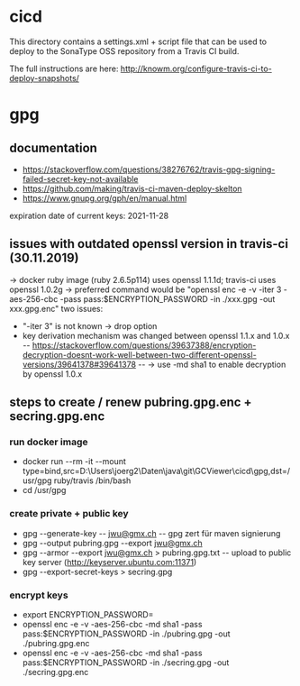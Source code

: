 # cicd
This directory contains a settings.xml + script file that can be used to 
deploy to the SonaType OSS repository from a Travis CI build.

The full instructions are here:
http://knowm.org/configure-travis-ci-to-deploy-snapshots/

# gpg
## documentation 
- https://stackoverflow.com/questions/38276762/travis-gpg-signing-failed-secret-key-not-available
- https://github.com/making/travis-ci-maven-deploy-skelton
- https://www.gnupg.org/gph/en/manual.html

expiration date of current keys: 2021-11-28

## issues with outdated openssl version in travis-ci (30.11.2019)
-> docker ruby image (ruby 2.6.5p114) uses openssl 1.1.1d; travis-ci uses openssl 1.0.2g
-> preferred command would be "openssl enc -e -v -iter 3 -aes-256-cbc -pass pass:$ENCRYPTION_PASSWORD -in ./xxx.gpg -out xxx.gpg.enc"
two issues:
- "-iter 3" is not known -> drop option
- key derivation mechanism was changed between openssl 1.1.x and 1.0.x
-- https://stackoverflow.com/questions/39637388/encryption-decryption-doesnt-work-well-between-two-different-openssl-versions/39641378#39641378
-- -> use -md sha1 to enable decryption by openssl 1.0.x 

## steps to create / renew pubring.gpg.enc + secring.gpg.enc
### run docker image
- docker run --rm -it --mount type=bind,src=D:\Users\joerg2\Daten\java\git\GCViewer\cicd\gpg,dst=/usr/gpg ruby/travis /bin/bash
- cd /usr/gpg

### create private + public key
- gpg --generate-key
-- jwu@gmx.ch
-- gpg zert für maven signierung
- gpg --output pubring.gpg --export jwu@gmx.ch
- gpg --armor --export jwu@gmx.ch > pubring.gpg.txt
-- upload to public key server (http://keyserver.ubuntu.com:11371)
- gpg --export-secret-keys > secring.gpg

### encrypt keys
- export ENCRYPTION_PASSWORD=<encryption password>
- openssl enc -e -v -aes-256-cbc -md sha1 -pass pass:$ENCRYPTION_PASSWORD -in ./pubring.gpg -out ./pubring.gpg.enc
- openssl enc -e -v -aes-256-cbc -md sha1 -pass pass:$ENCRYPTION_PASSWORD -in ./secring.gpg -out ./secring.gpg.enc
